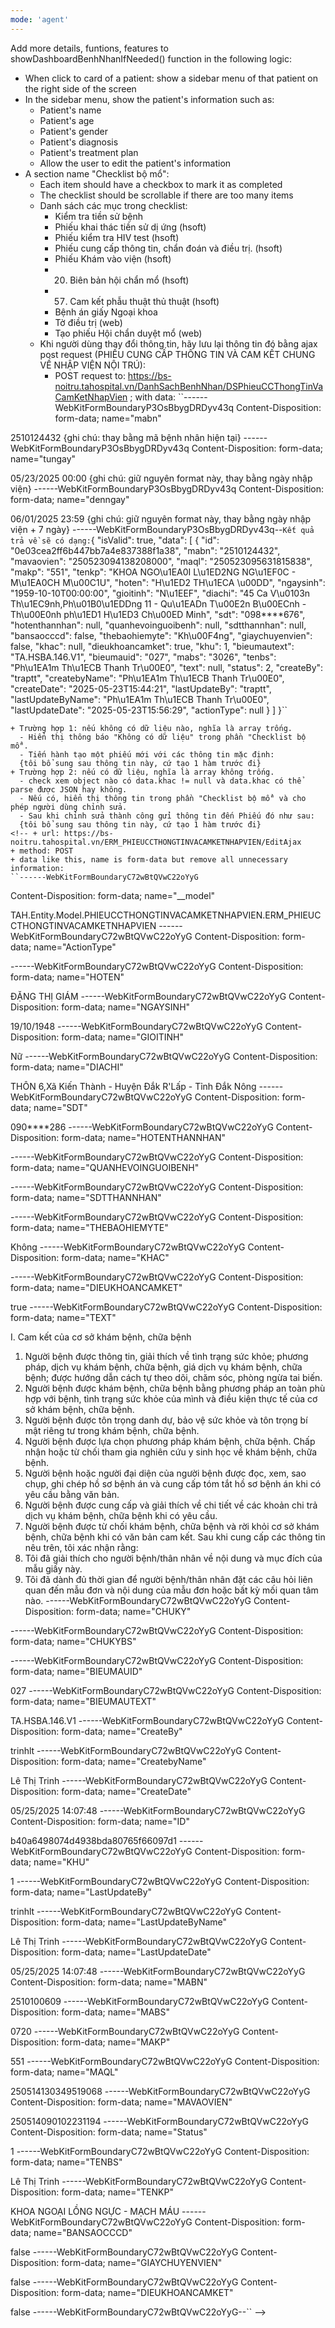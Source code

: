 ```yaml
---
mode: 'agent'
---
```

Add more details, funtions, features to showDashboardBenhNhanIfNeeded() function in the following logic:
- When click to card of a patient: show a sidebar menu of that patient on the right side of the screen
- In the sidebar menu, show the patient's information such as:
  - Patient's name
  - Patient's age
  - Patient's gender
  - Patient's diagnosis
  - Patient's treatment plan
  - Allow the user to edit the patient's information
- A section name "Checklist bộ mổ":
  - Each item should have a checkbox to mark it as completed
  - The checklist should be scrollable if there are too many items
  - Danh sách các mục trong checklist:
    - Kiểm tra tiền sử bệnh
    - Phiếu khai thác tiền sử dị ứng (hsoft)
    - Phiếu kiểm tra HIV test (hsoft)
    - Phiếu cung cấp thông tin, chẩn đoán và điều trị. (hsoft)
    - Phiếu Khám vào viện (hsoft)
    - 20. Biên bản hội chẩn mổ (hsoft)
    - 57. Cam kết phẫu thuật thủ thuật (hsoft)
    - Bệnh án giấy Ngoại khoa
    - Tờ điều trị (web)
    - Tạo phiếu Hội chẩn duyệt mổ (web)
  - Khi người dùng thay đổi thông tin, hãy lưu lại thông tin đó bằng ajax post request (PHIẾU CUNG CẤP THÔNG TIN VÀ CAM KẾT CHUNG VỀ NHẬP VIỆN NỘI TRÚ):
    + POST request to: https://bs-noitru.tahospital.vn/DanhSachBenhNhan/DSPhieuCCThongTinVaCamKetNhapVien ;
    with data: ``------WebKitFormBoundaryP3OsBbygDRDyv43q
Content-Disposition: form-data; name="mabn"

2510124432 {ghi chú: thay bằng mã bệnh nhân hiện tại}
------WebKitFormBoundaryP3OsBbygDRDyv43q
Content-Disposition: form-data; name="tungay"

05/23/2025 00:00 {ghi chú: giữ nguyên format này, thay bằng ngày nhập viện}
------WebKitFormBoundaryP3OsBbygDRDyv43q
Content-Disposition: form-data; name="denngay"

06/01/2025 23:59 {ghi chú: giữ nguyên format này, thay bằng ngày nhập viện + 7 ngày}
------WebKitFormBoundaryP3OsBbygDRDyv43q--``
Kết quả trả về sẽ có dạng:
``{
    "isValid": true,
    "data": [
        {
            "id": "0e03cea2ff6b447bb7a4e837388f1a38",
            "mabn": "2510124432",
            "mavaovien": "250523094138208000",
            "maql": "250523095631815838",
            "makp": "551",
            "tenkp": "KHOA NGO\u1EA0I L\u1ED2NG NG\u1EF0C - M\u1EA0CH M\u00C1U",
            "hoten": "H\u1ED2 TH\u1ECA \u00DD",
            "ngaysinh": "1959-10-10T00:00:00",
            "gioitinh": "N\u1EEF",
            "diachi": "45 Ca V\u0103n Th\u1EC9nh,Ph\u01B0\u1EDDng 11 - Qu\u1EADn T\u00E2n B\u00ECnh - Th\u00E0nh ph\u1ED1 H\u1ED3 Ch\u00ED Minh",
            "sdt": "098****676",
            "hotenthannhan": null,
            "quanhevoinguoibenh": null,
            "sdtthannhan": null,
            "bansaocccd": false,
            "thebaohiemyte": "Kh\u00F4ng",
            "giaychuyenvien": false,
            "khac": null,
            "dieukhoancamket": true,
            "khu": 1,
            "bieumautext": "TA.HSBA.146.V1",
            "bieumauid": "027",
            "mabs": "3026",
            "tenbs": "Ph\u1EA1m Th\u1ECB Thanh Tr\u00E0",
            "text": null,
            "status": 2,
            "createBy": "traptt",
            "createbyName": "Ph\u1EA1m Th\u1ECB Thanh Tr\u00E0",
            "createDate": "2025-05-23T15:44:21",
            "lastUpdateBy": "traptt",
            "lastUpdateByName": "Ph\u1EA1m Th\u1ECB Thanh Tr\u00E0",
            "lastUpdateDate": "2025-05-23T15:56:29",
            "actionType": null
        }
    ]
}``

    + Trường hợp 1: nếu không có dữ liệu nào, nghĩa là array trống.
      - Hiển thị thông báo "Không có dữ liệu" trong phần "Checklist bộ mổ".
      - Tiến hành tạo một phiếu mới với các thông tin mặc định:
      {tôi bổ sung sau thông tin này, cứ tạo 1 hàm trước đi}
    + Trường hợp 2: nếu có dữ liệu, nghĩa là array không trống.
      - check xem object nào có data.khac != null và data.khac có thể parse được JSON hay không.
      - Nếu có, hiển thị thông tin trong phần "Checklist bộ mổ" và cho phép người dùng chỉnh sửa.
      - Sau khi chỉnh sửa thành công gửi thông tin đến Phiếu đó như sau:
      {tôi bổ sung sau thông tin này, cứ tạo 1 hàm trước đi}
    <!-- + url: https://bs-noitru.tahospital.vn/ERM_PHIEUCCTHONGTINVACAMKETNHAPVIEN/EditAjax
    + method: POST
    + data like this, name is form-data but remove all unnecessary information:
    ``------WebKitFormBoundaryC72wBtQVwC22oYyG
Content-Disposition: form-data; name="__model"

TAH.Entity.Model.PHIEUCCTHONGTINVACAMKETNHAPVIEN.ERM_PHIEUCCTHONGTINVACAMKETNHAPVIEN
------WebKitFormBoundaryC72wBtQVwC22oYyG
Content-Disposition: form-data; name="ActionType"


------WebKitFormBoundaryC72wBtQVwC22oYyG
Content-Disposition: form-data; name="HOTEN"

ĐẶNG THỊ GIÁM
------WebKitFormBoundaryC72wBtQVwC22oYyG
Content-Disposition: form-data; name="NGAYSINH"

19/10/1948
------WebKitFormBoundaryC72wBtQVwC22oYyG
Content-Disposition: form-data; name="GIOITINH"

Nữ
------WebKitFormBoundaryC72wBtQVwC22oYyG
Content-Disposition: form-data; name="DIACHI"

THÔN 6,Xã Kiến Thành - Huyện Đắk R'Lấp - Tỉnh Đắk Nông
------WebKitFormBoundaryC72wBtQVwC22oYyG
Content-Disposition: form-data; name="SDT"

090****286
------WebKitFormBoundaryC72wBtQVwC22oYyG
Content-Disposition: form-data; name="HOTENTHANNHAN"


------WebKitFormBoundaryC72wBtQVwC22oYyG
Content-Disposition: form-data; name="QUANHEVOINGUOIBENH"


------WebKitFormBoundaryC72wBtQVwC22oYyG
Content-Disposition: form-data; name="SDTTHANNHAN"


------WebKitFormBoundaryC72wBtQVwC22oYyG
Content-Disposition: form-data; name="THEBAOHIEMYTE"

Không
------WebKitFormBoundaryC72wBtQVwC22oYyG
Content-Disposition: form-data; name="KHAC"


------WebKitFormBoundaryC72wBtQVwC22oYyG
Content-Disposition: form-data; name="DIEUKHOANCAMKET"

true
------WebKitFormBoundaryC72wBtQVwC22oYyG
Content-Disposition: form-data; name="TEXT"

I. Cam kết của cơ sở khám bệnh, chữa bệnh
1. Người bệnh được thông tin, giải thích về tình trạng sức khỏe; phương pháp, dịch vụ khám bệnh, chữa bệnh, giá dịch vụ khám bệnh, chữa bệnh; được hướng dẫn cách tự theo dõi, chăm sóc, phòng ngừa tai biến.
2. Người bệnh được khám bệnh, chữa bệnh bằng phương pháp an toàn phù hợp với bệnh, tình trạng sức khỏe của mình và điều kiện thực tế của cơ sở khám bệnh, chữa bệnh.
 3. Người bệnh được tôn trọng danh dự, bảo vệ sức khỏe và tôn trọng bí mật riêng tư trong khám bệnh, chữa bệnh.
4. Người bệnh được lựa chọn phương pháp khám bệnh, chữa bệnh. Chấp nhận hoặc từ chối tham gia nghiên cứu y sinh học về khám bệnh, chữa bệnh.
5. Người bệnh hoặc người đại diện của người bệnh được đọc, xem, sao chụp, ghi chép hồ sơ bệnh án và cung cấp tóm tắt hồ sơ bệnh án khi có yêu cầu bằng văn bản.
6. Người bệnh được cung cấp và giải thích về chi tiết về các khoản chi trả dịch vụ khám bệnh, chữa bệnh khi có yêu cầu.
7. Người bệnh được từ chối khám bệnh, chữa bệnh và rời khỏi cơ sở khám bệnh, chữa bệnh khi có văn bản cam kết.
Sau khi cung cấp các thông tin nêu trên, tôi xác nhận rằng:
1. Tôi đã giải thích cho người bệnh/thân nhân về nội dung và mục đích của mẫu giấy này.
2. Tôi đã dành đủ thời gian để người bệnh/thân nhân đặt các câu hỏi liên quan đến mẫu đơn và nội dung của mẫu đơn hoặc bất kỳ mối quan tâm nào.
------WebKitFormBoundaryC72wBtQVwC22oYyG
Content-Disposition: form-data; name="CHUKY"


------WebKitFormBoundaryC72wBtQVwC22oYyG
Content-Disposition: form-data; name="CHUKYBS"


------WebKitFormBoundaryC72wBtQVwC22oYyG
Content-Disposition: form-data; name="BIEUMAUID"

027
------WebKitFormBoundaryC72wBtQVwC22oYyG
Content-Disposition: form-data; name="BIEUMAUTEXT"

TA.HSBA.146.V1
------WebKitFormBoundaryC72wBtQVwC22oYyG
Content-Disposition: form-data; name="CreateBy"

trinhlt
------WebKitFormBoundaryC72wBtQVwC22oYyG
Content-Disposition: form-data; name="CreatebyName"

Lê Thị Trinh 
------WebKitFormBoundaryC72wBtQVwC22oYyG
Content-Disposition: form-data; name="CreateDate"

05/25/2025 14:07:48
------WebKitFormBoundaryC72wBtQVwC22oYyG
Content-Disposition: form-data; name="ID"

b40a6498074d4938bda80765f66097d1
------WebKitFormBoundaryC72wBtQVwC22oYyG
Content-Disposition: form-data; name="KHU"

1
------WebKitFormBoundaryC72wBtQVwC22oYyG
Content-Disposition: form-data; name="LastUpdateBy"

trinhlt
------WebKitFormBoundaryC72wBtQVwC22oYyG
Content-Disposition: form-data; name="LastUpdateByName"

Lê Thị Trinh 
------WebKitFormBoundaryC72wBtQVwC22oYyG
Content-Disposition: form-data; name="LastUpdateDate"

05/25/2025 14:07:48
------WebKitFormBoundaryC72wBtQVwC22oYyG
Content-Disposition: form-data; name="MABN"

2510100609
------WebKitFormBoundaryC72wBtQVwC22oYyG
Content-Disposition: form-data; name="MABS"

0720
------WebKitFormBoundaryC72wBtQVwC22oYyG
Content-Disposition: form-data; name="MAKP"

551
------WebKitFormBoundaryC72wBtQVwC22oYyG
Content-Disposition: form-data; name="MAQL"

250514130349519068
------WebKitFormBoundaryC72wBtQVwC22oYyG
Content-Disposition: form-data; name="MAVAOVIEN"

250514090102231194
------WebKitFormBoundaryC72wBtQVwC22oYyG
Content-Disposition: form-data; name="Status"

1
------WebKitFormBoundaryC72wBtQVwC22oYyG
Content-Disposition: form-data; name="TENBS"

Lê Thị Trinh
------WebKitFormBoundaryC72wBtQVwC22oYyG
Content-Disposition: form-data; name="TENKP"

KHOA NGOẠI LỒNG NGỰC - MẠCH MÁU
------WebKitFormBoundaryC72wBtQVwC22oYyG
Content-Disposition: form-data; name="BANSAOCCCD"

false
------WebKitFormBoundaryC72wBtQVwC22oYyG
Content-Disposition: form-data; name="GIAYCHUYENVIEN"

false
------WebKitFormBoundaryC72wBtQVwC22oYyG
Content-Disposition: form-data; name="DIEUKHOANCAMKET"

false
------WebKitFormBoundaryC72wBtQVwC22oYyG--`` -->